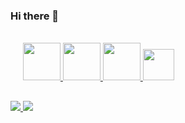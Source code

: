 ### Hi there 👋

<div>
  <a href="https://github.com/Alvrolol">
  <img heigth="180em" src="https://github-readme-stats.vercel.app/api?username=Alvrolol&show_icons=true&theme=dark&include_all_comits=true&count_private=true"/>

<div style="display: inline-block"><br>
   <img heigth="02em" width="60px" src="https://cdn.jsdelivr.net/gh/devicons/devicon@latest/icons/html5/html5-original.svg" />
   <img heigth="02em" width="60px" src="https://cdn.jsdelivr.net/gh/devicons/devicon@latest/icons/css3/css3-original-wordmark.svg" />
   <img heigth="02em" width="60px" src="https://cdn.jsdelivr.net/gh/devicons/devicon@latest/icons/python/python-original.svg" />
   <img heigth="02em" width="50px" src="https://cdn.jsdelivr.net/gh/devicons/devicon@latest/icons/visualstudio/visualstudio-original.svg" />
     
##

<div>
  <a href ="https://github.com/Alvrolol" target="_blank"><img src="https://img.shields.io/badge/-LinkedIn-%230077B5?style=for-the-badge&logo=linkedin&logocolor=white"_blank"></a>
